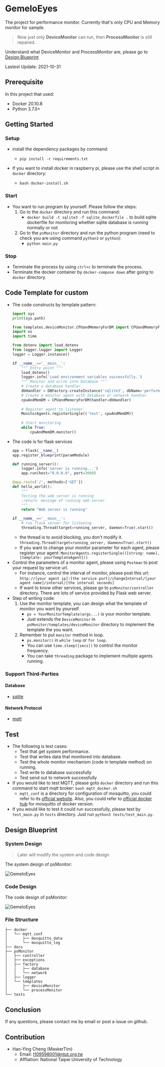 # GemeloEyes
The project for performance monitor. Currently that's only CPU and Memory monitor for sample.

> Now just only **DeviceMonitor** can run, then **ProcessMonitor** is still repaired.

Understand what DeviceMonitor and ProcessMonitor are, please go to [Design Blueprint](#design-blueprint)

Lastest Update: 2021-10-31

## Prerequisite
In this project that used:
* Docker 20.10.8
* Python 3.7.0+

## Getting Started
### Setup
* install the dependency packages by command:
    * `pip install -r requirements.txt`

* If you want to install docker in raspberry pi, please use the shell script in `docker` directory:
    * `bash docker-install.sh`

### Start
* You want to run program by yourself. Please follow the steps:
    1. Go to the `docker` directory and run this command:
        * `docker build -t sqlite3 -f sqlite_dockerfile .` to build sqlite dockerfile for monitoring whether sqlite database is running normally or not
    2. Go to the `psMonitor` directory and run the python program (need to check you are using command `python3` or `python`):
        * `python main.py`

### Stop
* Terminate the process by using `ctrl+c` to terminate the process.
* Terminate the docker container by `docker-compose down` after going to `docker` directory.

## Code Template for custom
* The code constructs by template pattern:
    ```python
    import sys
    print(sys.path)

    from templates.deviceMonitor.CPUandMemoryForDM import CPUandMemoryForDM
    import os
    import time

    from dotenv import load_dotenv
    from logger.logger import Logger
    logger = Logger.instance()

    if __name__=='__main__':
        """ Entry point """
        load_dotenv()
        logger.info('Load environment variables successfully.')
        """ Monitor and write into Database """
        # Create a database handler
        dbHandler = DBFactory.createInstance('sqlite3', dbName='performance.db')
        # Create a monitor agent with database or network handler
        cpuAndMemDM = CPUandMemoryForDM(handler=dbHandler)
        
        # Register agent to listener
        MonitorAgents.registerSingle(('test', cpuAndMemDM))
        
        # Start monitoring
        while True:
            cpuAndMemDM.monitor()
    ```
* The code is for flask services
    ```python
    app = Flask(__name__)
    app.register_blueprint(paramModule)

    def running_server():
        logger.info('server is running...')
        app.run(host="0.0.0.0", port=3000)

    @app.route('/', methods=['GET'])
    def hello_world():
        """
        Testing the web server is running
        :return: message of running web server
        """
        return "Web server is running"

    if __name__=='__main__':
        # run flask server for listening
        threading.Thread(target=running_server, daemon=True).start()
    ```
    * the thread is to avoid blocking, you don't modify it.
        `threading.Thread(target=running_server, daemon=True).start()`
    * If you want to change your monitor parameter for each agent, please register your agent:
        `MonitorAgents.registerSingle(([string: name], [template: yourTemplateAgent]))`
* Control the parameters of a monitor agent, please using `Postman` to post your request by service url.
    * For instance, control the interval of monitor, please post this url: `http://[your agent ip]:[the service port]/changeInterval/[your agent name]/interval/[the interval seconds]`
    * If want to know other services, please go to `psMonitor/controller` directory. There are lots of service provided by Flask web server. 
* Step of writing code:
    1. Use the monitor template, you can design what the template of monitor you want by yourself
        * `ps = YourMonitorTemplate(args...)` is your monitor template. 
        * Just extends the `DeviceMonitor` in `psMonitor/templates/deviceMonitor` directory to implement the template the you want.
    2. Remember to put `monitor` method in loop.
        * `ps.monitor()` in `while loop` or `for loop`.
        * You can use `time.sleep([secs])` to control the monitor frequency.
        * You can take `threading` package to implement multiple agents running.

### Support Third-Parties
#### Database
* [sqlite](https://sqlite.org/index.html)
#### Network Protocol
* [mqtt](https://mosquitto.org/)


## Test
* The following is test cases:
    * Test that get system performance.
    * Test that writes data that monitored into database.
    * Test the whole monitor mechanism (code in template method) on running.
    * Test write to database successfully
    * Test send out to network successfully  
* If you would like to test MQTT, please goto `docker` directory and run this command to start mqtt broker: `bash mqtt_docker.sh`
    * `mqtt_conf` is a directory for configuration of mosquitto, you could refer to its [official website](https://mosquitto.org/). Also, you could refer to [official docker hub](https://hub.docker.com/_/eclipse-mosquitto) for mosquitto of docker version.
* If you would like to test it could run successfully, please test by `test_main.py` in `tests` directory. Just run `python3 tests/test_main.py`.

## Design Blueprint
### System Design
> Later will modify the system and code design

The system design of psMonitor:

![GemeloEyes](./docs/GemeloEyes-System-Design.png)

### Code Design
The code design of psMonitor:

![GemeloEyes](./docs/GemeloEyes-Program-Design.png)

### File Structure
```
├── docker
│   └── mqtt_conf
│       ├── mosquitto_data
│       └── mosquitto_log
├── docs
├── psMonitor
│   ├── controller
│   ├── exceptions
│   ├── factory
│   │   ├── database
│   │   └── network
│   ├── logger
│   └── templates
│       ├── deviceMonitor
│       └── processMonitor
└── tests

```

## Conclusion
If any questions, please contact me by email or post a issue on github.

## Contribution
* Hao-Ying Cheng (MaskerTim)
    * Email: t109598001@ntut.org.tw
    * Affliation: National Taipei University of Technology